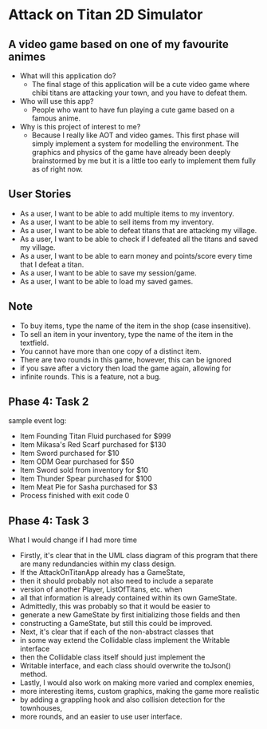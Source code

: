 # Attack on Titan 2D Simulator 

## A video game based on one of my favourite animes

- What will this application do?
  - The final stage of this application will be a cute video game where chibi titans are attacking your town, and you have to defeat them.
- Who will use this app?
  - People who want to have fun playing a cute game based on a famous anime.
- Why is this project of interest to me?
  - Because I really like AOT and video games. This first phase will simply implement a system for modelling the environment. The graphics and physics of the game have already been deeply brainstormed by me but it is a little too early to implement them fully as of right now.

## User Stories
- As a user, I want to be able to add multiple items to my inventory.
- As a user, I want to be able to sell items from my inventory.
- As a user, I want to be able to defeat titans that are attacking my village.
- As a user, I want to be able to check if I defeated all the titans and saved my village.
- As a user, I want to be able to earn money and points/score every time that I defeat a titan.
- As a user, I want to be able to save my session/game.
- As a user, I want to be able to load my saved games.

## Note
- To buy items, type the name of the item in the shop (case insensitive).
- To sell an item in your inventory, type the name of the item in the textfield.
- You cannot have more than one copy of a distinct item.
- There are two rounds in this game, however, this can be ignored
- if you save after a victory then load the game again, allowing for 
- infinite rounds. This is a feature, not a bug.

## Phase 4: Task 2
sample event log:
- Item Founding Titan Fluid purchased for $999
- Item Mikasa's Red Scarf purchased for $130
- Item Sword purchased for $10
- Item ODM Gear purchased for $50
- Item Sword sold from inventory for $10
- Item Thunder Spear purchased for $100
- Item Meat Pie for Sasha purchased for $3
- Process finished with exit code 0

## Phase 4: Task 3
What I would change if I had more time
- Firstly, it's clear that in the UML class diagram of this program that there are many redundancies within my class design.
- If the AttackOnTitanApp already has a GameState, 
- then it should probably not also need to include a separate
- version of another Player, ListOfTitans, etc. when 
- all that information is already contained within its own GameState.
- Admittedly, this was probably so that it would be easier to 
- generate a new GameState by first initializing those fields and then
- constructing a GameState, but still this could be improved.
- Next, it's clear that if each of the non-abstract classes that
- in some way extend the Collidable class implement the Writable interface
- then the Collidable class itself should just implement the 
- Writable interface, and each class should overwrite the toJson() method.
- Lastly, I would also work on making more varied and complex enemies,
- more interesting items, custom graphics, making the game more realistic
- by adding a grappling hook and also collision detection for the townhouses,
- more rounds, and an easier to use user interface.
